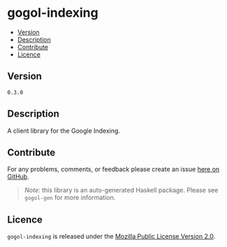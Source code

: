 # gogol-indexing

* [Version](#version)
* [Description](#description)
* [Contribute](#contribute)
* [Licence](#licence)


## Version

`0.3.0`


## Description

A client library for the Google Indexing.


## Contribute

For any problems, comments, or feedback please create an issue [here on GitHub](https://github.com/brendanhay/gogol/issues).

> _Note:_ this library is an auto-generated Haskell package. Please see `gogol-gen` for more information.


## Licence

`gogol-indexing` is released under the [Mozilla Public License Version 2.0](http://www.mozilla.org/MPL/).
